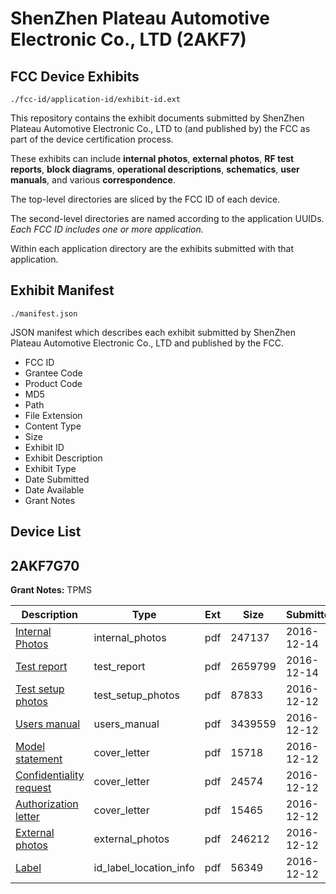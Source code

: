# ShenZhen Plateau Automotive Electronic Co., LTD (2AKF7)
## FCC Device Exhibits

```
./fcc-id/application-id/exhibit-id.ext
```

This repository contains the exhibit documents submitted by ShenZhen Plateau Automotive Electronic Co., LTD to (and published by) the FCC as part of the device certification process.

These exhibits can include **internal photos**, **external photos**, **RF test reports**, **block diagrams**, **operational descriptions**, **schematics**, **user manuals**, and various **correspondence**.

The top-level directories are sliced by the FCC ID of each device.

The second-level directories are named according to the application UUIDs. *Each FCC ID includes one or more application.*

Within each application directory are the exhibits submitted with that application. 

## Exhibit Manifest

```
./manifest.json
```

JSON manifest which describes each exhibit submitted by ShenZhen Plateau Automotive Electronic Co., LTD and published by the FCC.

- FCC ID
- Grantee Code
- Product Code
- MD5
- Path
- File Extension
- Content Type
- Size
- Exhibit ID
- Exhibit Description
- Exhibit Type
- Date Submitted
- Date Available
- Grant Notes

## Device List
## 2AKF7G70
**Grant Notes:** TPMS

| Description | Type | Ext | Size | Submitted | Available |
| ----------- | ---- | --- | ---- | --------- | --------- |
| [Internal Photos](2AKF7G70/d8b755c6de77d2a7bb2601555d681c6b/3228217.pdf) | internal_photos | pdf | 247137 | 2016-12-14 | 2016-12-12 |
| [Test report](2AKF7G70/d8b755c6de77d2a7bb2601555d681c6b/3228218.pdf) | test_report | pdf | 2659799 | 2016-12-14 | 2016-12-12 |
| [Test setup photos](2AKF7G70/d8b755c6de77d2a7bb2601555d681c6b/3225404.pdf) | test_setup_photos | pdf | 87833 | 2016-12-12 | 2016-12-12 |
| [Users manual](2AKF7G70/d8b755c6de77d2a7bb2601555d681c6b/3225405.pdf) | users_manual | pdf | 3439559 | 2016-12-12 | 2016-12-12 |
| [Model statement](2AKF7G70/d8b755c6de77d2a7bb2601555d681c6b/3225407.pdf) | cover_letter | pdf | 15718 | 2016-12-12 | 2016-12-12 |
| [Confidentiality request](2AKF7G70/d8b755c6de77d2a7bb2601555d681c6b/3225408.pdf) | cover_letter | pdf | 24574 | 2016-12-12 | 2016-12-12 |
| [Authorization letter](2AKF7G70/d8b755c6de77d2a7bb2601555d681c6b/3225409.pdf) | cover_letter | pdf | 15465 | 2016-12-12 | 2016-12-12 |
| [External photos](2AKF7G70/d8b755c6de77d2a7bb2601555d681c6b/3225402.pdf) | external_photos | pdf | 246212 | 2016-12-12 | 2016-12-12 |
| [Label](2AKF7G70/d8b755c6de77d2a7bb2601555d681c6b/3225406.pdf) | id_label_location_info | pdf | 56349 | 2016-12-12 | 2016-12-12 |
